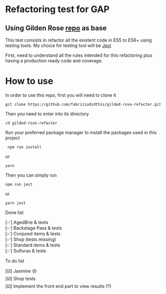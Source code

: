 # Refactoring test for GAP 

## Using Gilden Rose [repo](https://github.com/guyroyse/gilded-rose-javascript) as base 

This test consists in refactor all the existent code in ES5 to ES6+ using testing tools. My choice for testing tool will be [Jest](https://jestjs.io/)

First, need to understand all the rules intended for this refactoring plus having a production ready code and coverage. 

# How to use
In order to use this repo, first you will need to clone it

``` git clone https://github.com/fabriziodidthis/gilded-rose-refactor.git ```

Then you need to enter into its directory

```cd gilded-rose-refactor```

Run your preferred package manager to install the packages used in this project

``` npm run install```

or

``` yarn ```

Then you can simply run

```npm run jest```

or

```yarn jest```

Done list

[:white_check_mark:] AgedBrie & tests <br>
[:white_check_mark:] Backstage Pass & tests <br>
[:white_check_mark:] Conjured items & tests <br>
[:white_check_mark:] Shop (tests missing) <br>
[:white_check_mark:] Standard items & tests <br>
[:white_check_mark:] Sulfuras & tests <br>

To do list

[:ballot_box_with_check:] Jasmine :cry: <br>
[:ballot_box_with_check:] Shop tests <br>
[:ballot_box_with_check:] Implement the front end part to view results (?)

